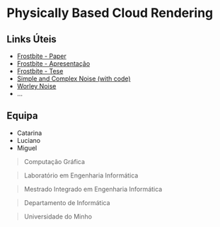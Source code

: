 # Physically Based Cloud Rendering

## Links Úteis
 - [Frostbite - Paper](https://media.contentapi.ea.com/content/dam/eacom/frostbite/files/s2016-pbs-frostbite-sky-clouds-new.pdf)
 - [Frostbite - Apresentação](https://www.slideshare.net/DICEStudio/physically-based-sky-atmosphere-and-cloud-rendering-in-frostbite)
 - [Frostbite - Tese](http://www.cse.chalmers.se/~uffe/xjobb/RurikH%C3%B6gfeldt.pdf)
 - [Simple and Complex Noise (with code)](http://staffwww.itn.liu.se/~stegu/simplexnoise/simplexnoise.pdf)
 - [Worley Noise](http://citeseerx.ist.psu.edu/viewdoc/download?doi=10.1.1.95.412&rep=rep1&type=pdf)
 - ...
 
## Equipa
 - Catarina
 - Luciano
 - Miguel

 > Computação Gráfica
 
 > Laboratório em Engenharia Informática
 
 > Mestrado Integrado em Engenharia Informática
 
 > Departamento de Informática
 
 > Universidade do Minho

